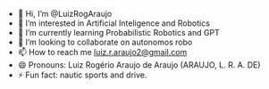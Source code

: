 - 👋 Hi, I’m @LuizRogAraujo
- 👀 I’m interested in Artificial Inteligence and Robotics
- 🌱 I’m currently learning Probabilistic Robotics and GPT
- 💞️ I’m looking to collaborate on autonomos robo
- 📫 How to reach me luiz.r.araujo2@gmail.com
- 😄 Pronouns: Luiz Rogério Araujo de Araujo (ARAUJO, L. R. A. DE)
- ⚡ Fun fact: nautic sports and drive.

<!---
LuizRogAraujo/LuizRogAraujo is a ✨ special ✨ repository because its `README.md` (this file) appears on your GitHub profile.
You can click the Preview link to take a look at your changes.
--->
